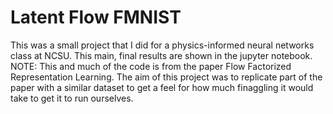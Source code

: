 # Latent Flow FMNIST
 This was a small project that I did for a physics-informed neural networks class at NCSU. This main, final results are shown in the jupyter notebook. NOTE: This and much of the code is from the paper Flow Factorized Representation Learning. The aim of this project was to replicate part of the paper with a similar dataset to get a feel for how much finaggling it would take to get it to run ourselves.
